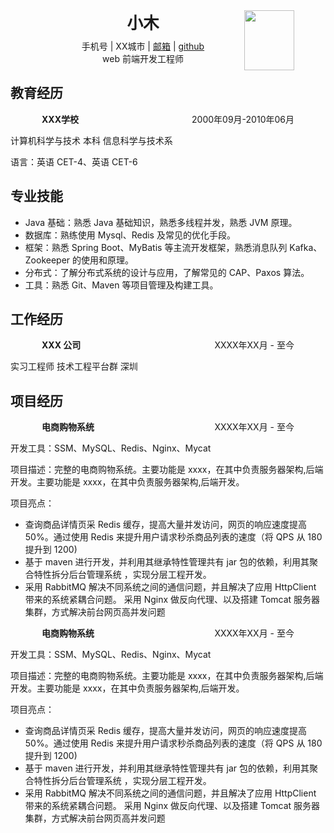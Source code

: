 <div style="position: relative; padding: 0 50px; box-sizing: border-box;">
  <div style="float: right">
    <img
      src="https://s3.mdedit.online/muji/muji-zhengjian.jpg?w=100&r=50"
      style="width: 80px; height: 96px; object-fit: contain"
    />
  </div>
  <div style="display: flex; flex-direction: column; align-items: center; margin-bottom: 22px">
    <span style="font-size: 1.6rem; font-weight: 700; margin-bottom: 10px">小木</span>
    <span
      >手机号 | XX城市 | <a href="">邮箱</a> |
      <a href="https://github.com/engvuchen/super-resume">github</a></span
    >
    <span>web 前端开发工程师</span>
  </div>
</div>

## 教育经历

<div style="display: flex; justify-content: space-between; padding: 0 50px; box-sizing: border-box;">
  <span style="font-weight: 700">XXX学校</span>
  <span style="text-align: right">2000年09月-2010年06月</span>
</div>

计算机科学与技术 本科 信息科学与技术系

语言：英语 CET-4、英语 CET-6

## 专业技能

- Java 基础：熟悉 Java 基础知识，熟悉多线程并发，熟悉 JVM 原理。
- 数据库：熟练使用 Mysql、Redis 及常见的优化手段。
- 框架：熟悉 Spring Boot、MyBatis 等主流开发框架，熟悉消息队列 Kafka、Zookeeper 的使用和原理。
- 分布式：了解分布式系统的设计与应用，了解常见的 CAP、Paxos 算法。
- 工具：熟悉 Git、Maven 等项目管理及构建工具。

## 工作经历

<div style="display: flex; justify-content: space-between; padding: 0 50px; box-sizing: border-box;">
  <span style="font-weight: 700">XXX 公司</span>
  <span style="text-align: right">XXXX年XX月 - 至今</span>
</div>

实习工程师 技术工程平台群 深圳

## 项目经历

<div style="display: flex; justify-content: space-between; padding: 0 50px; box-sizing: border-box;">
  <span style="font-weight: 700">电商购物系统</span>
  <span style="text-align: right">XXXX年XX月 - 至今</span>
</div>

开发工具：SSM、MySQL、Redis、Nginx、Mycat

项目描述：完整的电商购物系统。主要功能是 xxxx，在其中负责服务器架构,后端开发。主要功能是 xxxx，在其中负责服务器架构,后端开发。

项目亮点：

- 查询商品详情页采 Redis 缓存，提高大量并发访问，网页的响应速度提高 50%。通过使用 Redis 来提升用户请求秒杀商品列表的速度（将 QPS 从 180 提升到 1200)
- 基于 maven 进行开发，并利用其继承特性管理共有 jar 包的依赖，利用其聚合特性拆分后台管理系统 ，实现分层工程开发。
- 采用 RabbitMQ 解决不同系统之间的通信问题，并且解决了应用 HttpClient 带来的系统紧耦合问题。
  采用 Nginx 做反向代理、以及搭建 Tomcat 服务器集群，方式解决前台网页高并发问题

<div style="display: flex; justify-content: space-between; padding: 0 50px; box-sizing: border-box;">
  <span style="font-weight: 700">电商购物系统</span>
  <span style="text-align: right">XXXX年XX月 - 至今</span>
</div>

开发工具：SSM、MySQL、Redis、Nginx、Mycat

项目描述：完整的电商购物系统。主要功能是 xxxx，在其中负责服务器架构,后端开发。主要功能是 xxxx，在其中负责服务器架构,后端开发。

项目亮点：

- 查询商品详情页采 Redis 缓存，提高大量并发访问，网页的响应速度提高 50%。通过使用 Redis 来提升用户请求秒杀商品列表的速度（将 QPS 从 180 提升到 1200)
- 基于 maven 进行开发，并利用其继承特性管理共有 jar 包的依赖，利用其聚合特性拆分后台管理系统 ，实现分层工程开发。
- 采用 RabbitMQ 解决不同系统之间的通信问题，并且解决了应用 HttpClient 带来的系统紧耦合问题。
  采用 Nginx 做反向代理、以及搭建 Tomcat 服务器集群，方式解决前台网页高并发问题